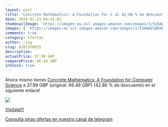 ```yaml
---
layout: post
title: 'Concrete Mathematics: A Foundation for C al 42.86 % de descuento'
date: 2020-01-23 04:41:01
thumbnailImage: 'https://images-eu.ssl-images-amazon.com/images/I/516AWZ1BQ4L._SL200_.jpg'
images: [ 'https://images-eu.ssl-images-amazon.com/images/I/516AWZ1BQ4L._SL200_.jpg' ]
comments: true
category: ofertas
author: ring
slug: 0201558025
description:
actualPrice: 37.99 GBP
comparePrice: 66.49 GBP
inStock: true
---
```


Ahora mismo tienes [Concrete Mathematics: A Foundation for Computer Science](https://www.amazon.co.uk/dp/0201558025/?tag=redken01-21) a 37.99 GBP (original: 66.49 GBP) (42.86 %  de descuento) en el siguiente enlace!

[![](https://images-eu.ssl-images-amazon.com/images/I/516AWZ1BQ4L._SL200_.jpg)](https://www.amazon.co.uk/dp/0201558025/?tag=redken01-21)

[Visítala!!!](https://www.amazon.co.uk/dp/0201558025/?tag=redken01-21)

[Consulta otras ofertas en nuestro canal de telegram](https://t.me/s/ofertas25)
